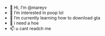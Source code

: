 - 👋 Hi, I’m @mareyv
- 👀 I’m interested in poop lol
- 🌱 I’m currently learning how to download gta
- 💞️ i need a hoe 
- 📫 u cant readch me

<!---
mareyv/mareyv is a ✨ special ✨ repository because its `README.md` (this file) appears on your GitHub profile.
You can click the Preview link to take a look at your changes.
--->
